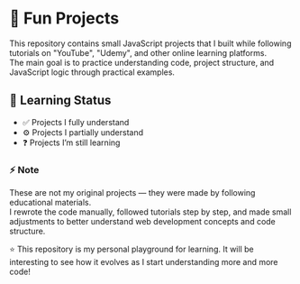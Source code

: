 # 🥳 Fun Projects

This repository contains small JavaScript projects that I built while following tutorials on "YouTube", "Udemy", and other online learning platforms.  
The main goal is to practice understanding code, project structure, and JavaScript logic through practical examples.



## 🧠 Learning Status
- ✅ Projects I fully understand  
- ⚙️ Projects I partially understand  
- ❓ Projects I’m still learning  

### ⚡ Note
These are not my original projects — they were made by following educational materials.  
I rewrote the code manually, followed tutorials step by step, and made small adjustments to better understand web development concepts and code structure.


⭐ This repository is my personal playground for learning. It will be interesting to see how it evolves as I start understanding more and more code!
